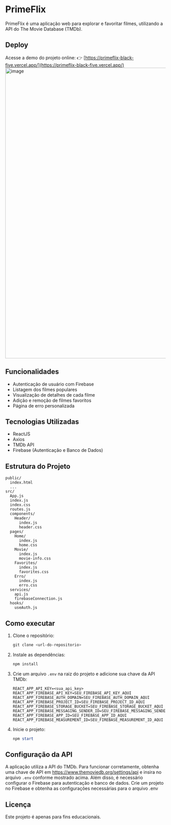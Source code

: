 # PrimeFlix

PrimeFlix é uma aplicação web para explorar e favoritar filmes, utilizando a API do The Movie Database (TMDb).

## Deploy
Acesse a demo do projeto online:
👉 [https://primeflix-black-five.vercel.app/](https://primeflix-black-five.vercel.app/)
<img width="1209" height="911" alt="image" src="https://github.com/user-attachments/assets/99e3eef9-7f0e-45f1-8ac4-5131ce1a52f5" />



## Funcionalidades
- Autenticação de usuário com Firebase
- Listagem dos filmes populares
- Visualização de detalhes de cada filme
- Adição e remoção de filmes favoritos
- Página de erro personalizada

## Tecnologias Utilizadas
- ReactJS
- Axios
- TMDb API
- Firebase (Autenticação e Banco de Dados)

## Estrutura do Projeto
```
public/
  index.html
  ...
src/
  App.js
  index.js
  index.css
  routes.js
  components/
    Header/
      index.js
      header.css
  pages/
    Home/
      index.js
      home.css
    Movie/
      index.js
      movie-info.css
    Favorites/
      index.js
      favorites.css
    Erro/
      index.js
      erro.css
  services/
    api.js
    firebaseConnection.js
  hooks/
    useAuth.js
```



## Como executar
1. Clone o repositório:
   ```powershell
   git clone <url-do-repositorio>
   ```
2. Instale as dependências:
   ```powershell
   npm install
   ```
3. Crie um arquivo `.env` na raiz do projeto e adicione sua chave da API TMDb:
   ```env
   REACT_APP_API_KEY=<sua_api_key>
   REACT_APP_FIREBASE_API_KEY=SEU_FIREBASE_API_KEY_AQUI
   REACT_APP_FIREBASE_AUTH_DOMAIN=SEU_FIREBASE_AUTH_DOMAIN_AQUI
   REACT_APP_FIREBASE_PROJECT_ID=SEU_FIREBASE_PROJECT_ID_AQUI
   REACT_APP_FIREBASE_STORAGE_BUCKET=SEU_FIREBASE_STORAGE_BUCKET_AQUI
   REACT_APP_FIREBASE_MESSAGING_SENDER_ID=SEU_FIREBASE_MESSAGING_SENDER_ID_AQUI
   REACT_APP_FIREBASE_APP_ID=SEU_FIREBASE_APP_ID_AQUI
   REACT_APP_FIREBASE_MEASUREMENT_ID=SEU_FIREBASE_MEASUREMENT_ID_AQUI
   ```
4. Inicie o projeto:
   ```powershell
   npm start
   ```

## Configuração da API
A aplicação utiliza a API do TMDb. Para funcionar corretamente, obtenha uma chave de API em https://www.themoviedb.org/settings/api e insira no arquivo `.env` conforme mostrado acima.
Além disso, é necessário configurar o Firebase para autenticação e banco de dados. Crie um projeto no Firebase e obtenha as configurações necessárias para o arquivo .env

## Licença
Este projeto é apenas para fins educacionais.

